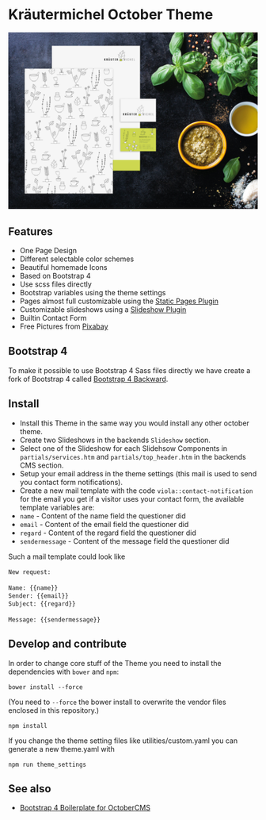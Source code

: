 # Kräutermichel October Theme

![Theme Preview](assets/images/theme-preview.png)

## Features

* One Page Design
* Different selectable color schemes
* Beautiful homemade Icons
* Based on Bootstrap 4
* Use scss files directly
* Bootstrap variables using the theme settings
* Pages almost full customizable using the [Static Pages Plugin](https://octobercms.com/plugin/rainlab-pages)
* Customizable slideshows using a [Slideshow Plugin](https://octobercms.com/plugin/flosch-slideshow)
* Builtin Contact Form
* Free Pictures from [Pixabay](https://pixabay.com/)

## Bootstrap 4
To make it possible to use Bootstrap 4 Sass files directly we have create a fork of Bootstrap 4 called [Bootstrap 4 Backward](https://github.com/JumpLinkNetwork/bootstrap-backward).

## Install

* Install this Theme in the same way you would install any other october theme.
* Create two Slideshows in the backends `Slideshow` section.
* Select one of the Slideshow for each Slidehsow Components in `partials/services.htm` and `partials/top_header.htm` in the backends CMS section.
* Setup your email address in the theme settings (this mail is used to send you contact form notifications).
* Create a new mail template with the code `viola::contact-notification` for the email you get if a visitor uses your contact form, the available template variables are:
 * `name` - Content of the name field the questioner did
 * `email` - Content of the email field the questioner did
 * `regard` - Content of the regard field the questioner did
 * `sendermessage` - Content of the message field the questioner did

Such a mail template could look like

```
New request:

Name: {{name}}
Sender: {{email}}
Subject: {{regard}}

Message: {{sendermessage}}
```

## Develop and contribute

In order to change core stuff of the Theme you need to install the dependencies with `bower` and `npm`:

```
bower install --force
```
(You need to ```--force```  the  bower install to overwrite the vendor files enclosed in this repository.)


```
npm install
```

If you change the theme setting files like utilities/custom.yaml you can generate a new theme.yaml with

```
npm run theme_settings
```

## See also
 * [Bootstrap 4 Boilerplate for OctoberCMS](https://github.com/JumpLinkNetwork/jumplink-october-boilerplate)